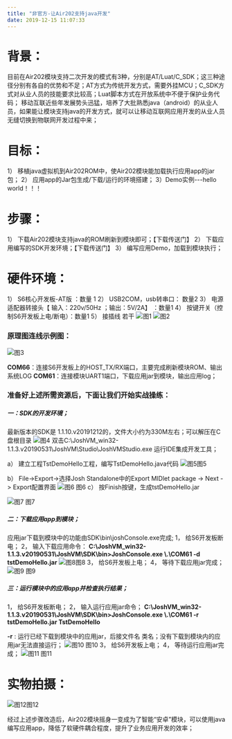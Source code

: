 ```yaml
---
title: "非官方-让Air202支持java开发"
date: 2019-12-15 11:07:33
---
```


# 背景：
目前在Air202模块支持二次开发的模式有3种，分别是AT/Luat/C_SDK；这三种途径分别有各自的优势和不足；AT方式为传统开发方式，需要外挂MCU；C_SDK方式对从业人员的技能要求比较高；Luat脚本方式在开放系统中不便于保护业务代码；
移动互联近些年发展势头迅猛，培养了大批熟悉java（android）的从业人员，如果能让模块支持java的开发方式，就可以让移动互联网应用开发的从业人员无缝切换到物联网开发过程中来；

# 目标：
1）	移植java虚拟机到Air202ROM中，使Air202模块能加载执行应用app的jar包；
2）	应用app的Jar包生成/下载/运行的环境搭建；
3）Demo实例---hello world！！！

# 步骤：
1）	下载Air202模块支持java的ROM刷新到模块即可；【下载传送门】
2）	下载应用编写的SDK开发环境；【下载传送门】
3）	编写应用Demo，加载到模块执行；

# 硬件环境：
1）	S6核心开发板-AT版 ：数量 1
2）	USB2COM，usb转串口： 数量2
3）	电源适配器转接头【 输入：220v/50Hz ；输出：5V/2A】 ：数量1
4）	按键开关（控制S6开发板上电/断电）：数量1
5）	接插线 若干
![图1](/static/editormd/php/../uploads/5_88358.png "图1") ![图2](/static/editormd/php/../uploads/5_11016.png "图2")

### 原理图连线示例图：
![图3](http://doc.openluat.com/api/static/editormd/php/../uploads/5_88224.png "图3")

**COM66**：连接S6开发板上的HOST_TX/RX端口，主要完成刷新模块ROM、输出系统LOG
**COM61**：连接模块UART1端口，下载应用jar到模块，输出应用log；

### 准备好上述所需资源后，下面让我们开始实战操练：
##### 一：SDK的开发环境；
最新版本的SDK是 1.1.10.v20191212的，文件大小约为330M左右；可以解压在C盘根目录
![图4](http://doc.openluat.com/api/static/editormd/php/../uploads/5_19078.png "图4")
双击C:\JoshVM_win32-1.1.3.v20190531\JoshVM\Studio\JoshVMStudio.exe 运行IDE集成开发工具；

a）	建立工程TstDemoHello工程，编写TstDemoHello.java代码
  ![图5](http://doc.openluat.com/api/static/editormd/php/../uploads/5_63861.png "图5")图5

b）	File->Export->选择Josh Standalone中的Export MIDlet package -> Next -> Export配置界面
 ![图6](http://doc.openluat.com/api/static/editormd/php/../uploads/5_47879.png "图6") 图6
c）	按Finish按键，生成tstDemoHello.jar

  ![图7](http://doc.openluat.com/api/static/editormd/php/../uploads/5_25748.png "图7") 图7

##### 二：下载应用app到模块；
应用jar下载到模块中的功能由SDK\bin\joshConsole.exe完成;
1，	给S6开发板断电；
2，	输入下载应用命令：
**C:\JoshVM_win32-1.1.3.v20190531\JoshVM\SDK\bin>JoshConsole.exe \\.\COM61 -d tstDemoHello.jar**
 ![图8](http://doc.openluat.com/api/static/editormd/php/../uploads/5_47854.png "图8")图8
3，	给S6开发板上电；
4，	等待下载应用jar完成；
![图9](http://doc.openluat.com/api/static/editormd/php/../uploads/5_41884.png "图9") 图9


##### 三：运行模块中的应用app并检查执行结果；
1，	给S6开发板断电；
2，	输入运行应用jar命令；
**C:\JoshVM_win32-1.1.3.v20190531\JoshVM\SDK\bin>JoshConsole.exe \\.\COM61 -r tstDemoHello.jar TstDemoHello**

**-r** : 运行已经下载到模块中的应用jar，后接文件名 类名；没有下载到模块内的应用jar无法直接运行；
![图10](http://doc.openluat.com/api/static/editormd/php/../uploads/5_31977.png "图10") 图10
3，	给S6开发板上电；
4，	等待运行应用jar完成；
![图11](http://doc.openluat.com/api/static/editormd/php/../uploads/5_79668.png "图11") 图11


# 实物拍摄：
![图12](http://doc.openluat.com/api/static/editormd/php/../uploads/5_49662.png "图12")图12

经过上述步骤改造后，Air202模块摇身一变成为了智能“安卓”模块，可以使用java编写应用app，降低了软硬件耦合程度，提升了业务应用开发的效率；
